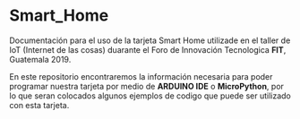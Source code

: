 # Smart_Home
 Documentación para el uso de la tarjeta Smart Home utilizade en el taller de IoT (Internet de las cosas) duarante el Foro de Innovación Tecnologica **FIT**, Guatemala 2019.

 En este repositorio encontraremos la información necesaria para poder programar nuestra tarjeta por medio de **ARDUINO IDE** o **MicroPython**, por lo que seran colocados algunos ejemplos de codigo que puede ser utilizado con esta tarjeta.

 
